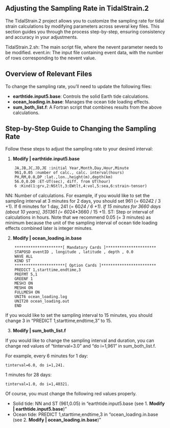 ## Adjusting the Sampling Rate in TidalStrain.2

The TidalStrain.2 project allows you to customize the sampling rate for tidal strain calculations by modifying parameters across several key files. This section guides you through the process step-by-step, ensuring consistency and accuracy in your adjustments.

TidalStrain.2.sh: The main script file, where the nevent parameter needs to be modified.
event.in: The input file containing event data, with the number of rows corresponding to the nevent value.

## Overview of Relevant Files

To change the sampling rate, you’ll need to update the following files:

-  **earthtide.input5.base**: Controls the solid Earth tide calculations.
-  **ocean_loading.in.base**: Manages the ocean tide loading effects.
-  **sum_both_list.f**: A Fortran script that combines results from the above calculations.

## Step-by-Step Guide to Changing the Sampling Rate

Follow these steps to adjust the sampling rate to your desired interval:

1. **Modify | earthtide.input5.base**

```base
    JA,JB,JC,JD,JE :initial Year,Month,Day,Hour,Minute
    961,0.05 :number of calc., calc. interval(hours)
    PH,RM,0.0,DP :lat.,lon.,height(m),depth(km)
    56.0,0.D0 :ET-UT(sec), diff. from UT(hour)
    6 :Kind(1:grv,2:NStlt,3:EWtlt,4:vol,5:sea,6:strain-tensor)
```
NN: Number of calculations. For example, if you would like to set the sampling interval at 3 minutes for 2 days, you should set 961 (= 60*24*2 / 3 +1). If 6 minutes for 1 day, 241 (= 60*24 / 6 +1). If 15 minutes for 3660 days (about 10 years), 351361 (= 60*24*3660 / 15 +1).
ST: Step or interval of calculations in hours. Note that we recommend 0.05 (= 3 minutes) as minimum because the unit of the sampling interval of ocean tide loading effects combined later is integer minutes.

2. **Modify | ocean_loading.in.base**

```base
    *********************[ Mandatory Cards ]**********************
    STAPOSD eventID , longitude , latitude , depth , 0.0
    WAVE ALL
    KIND ST
    **********************[ Option Cards ]************************
    PREDICT 1,starttime,endtime,3
    PREFMT 5,1
    GREENF 1
    MESH3 ON
    MESH4 ON
    FULLMESH ON
    UNIT6 ocean_loading.log
    UNIT20 ocean_loading.out
    END
```

If you would like to set the sampling interval to 15 minutes, you should change 3 in “PREDICT 1,starttime,endtime,3” to 15.


3. **Modify | sum_both_list.f**

If you would like to change the sampling interval and duration, you can change red values of “tinterval=3.0” and “do i=1,961” in sum_both_list.f.

For example, every 6 minutes for 1 day: 
```
tinterval=6.0, do i=1,241.
```

1 minutes for 28 days: 
```
tinterval=1.0, do i=1,40321.
```

Of course, you must change the following red values properly.

- Solid tide: NN and ST (961,0.05) in “earthtide.input5.base (see 1. **Modify | earthtide.input5.base**)”
- Ocean tide: PREDICT 1,starttime,endtime,3 in “ocean_loading.in.base (see 2. **Modify | ocean_loading.in.base**)”
